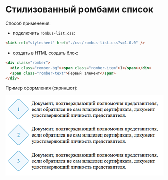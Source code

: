 # Стилизованный ромбами список

Способ применения:

- подключить `rombus-list.css`:

```html
<link rel="stylesheet" href="./css/rombus-list.css?v=1.0.0" />
```

- создать в HTML создать блок:

```html
<div class="romber">
  <div class="romber-bg"><span class="romber-item">1</span></div>
  <span class="romber-text">Первый элемент</span>
</div>
```

Пример оформления (скриншот):

![1757436650587](image/readme/1757436650587.png)
